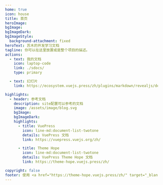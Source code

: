 ```yaml
---
home: true
icon: house
title: 首页
heroImage: 
bgImage: 
bgImageDark: 
bgImageStyle:
  background-attachment: fixed
heroText: 苏木的开发学习文档
tagline: 你可以在这里放置或是整个项目的描述。
actions:
  - text: 我的文档
    icon: laptop-code
    link: ./sdocs/
    type: primary

  - text: 幻灯片
    link: https://ecosystem.vuejs.press/zh/plugins/markdown/revealjs/demo.html

highlights:
  - header: 参考文档
    description: site配置可以参考的文档
    image: /assets/image/blog.svg
    bgImage: 
    bgImageDark: 
    highlights:
      - title: VuePress
        icon: line-md:document-list-twotone
        details: VuePress 文档
        link: https://vuepress.vuejs.org/zh/

      - title: Theme Hope
        icon: line-md:document-list-twotone
        details: VuePress Theme Hope 文档
        link: https://theme-hope.vuejs.press/zh/

copyright: false
footer: 使用 <a href="https://theme-hope.vuejs.press/zh/" target="_blank">VuePress Theme Hope</a> 主题 | MIT 协议, 版权所有 © 2019-至今 Mr.Hope
---
```

